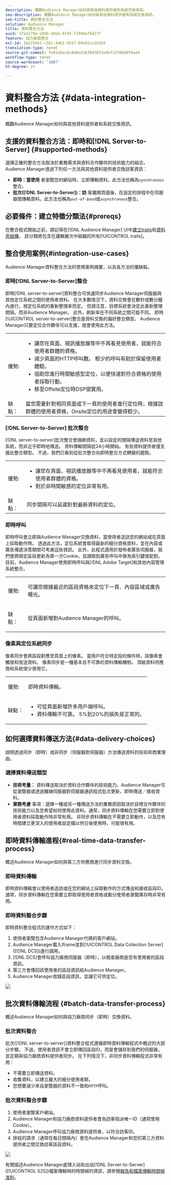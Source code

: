 ```yaml
---
description: 概觀Audience Manager如何與其他資料提供者和系統交換資訊。
seo-description: 概觀Audience Manager如何與其他資料提供者和系統交換資訊。
seo-title: 資料整合方法
solution: Audience Manager
title: 資料整合方法
uuid: 17a4179a-e99b-49eb-8f45-f2946afbd27f
feature: 協力廠商整合
exl-id: 26225461-c35c-4db1-9517-99e82ce163b9
translation-type: tm+mt
source-git-commit: fe01ebac8c0d0ad3630d3853e0bf32f0b00f6a44
workflow-type: tm+mt
source-wordcount: '1087'
ht-degree: 1%

---
```


# 資料整合方法 {#data-integration-methods}

概觀Audience Manager如何與其他資料提供者和系統交換資訊。

## 支援的資料整合方法：即時和[!DNL Server-to-Server] {#supported-methods}

選擇正確的整合方法取決於業務需求與資料合作夥伴的技術能力的組合。 Audience Manager透過下列任一方法與其他資料提供者交換訪客資訊：

* **即時：當使用** 者瀏覽您的網站時，立即傳輸資料。此方法也稱為&#x200B;*`synchronous`*&#x200B;整合。
* **批次([!DNL Server-to-Server])：訪** 客離開頁面後，在設定的排程中在伺服器間傳輸資料。此方法也稱為&#x200B;*`out-of-band`*&#x200B;或&#x200B;*`asynchronous`*&#x200B;整合。

## 必要條件：建立特徵分類法{#prereqs}

在整合程式開始之前，請記得在[!DNL Audience Manager] UI中[建立traits](../features/traits/create-onboarded-rule-based-traits.md)和[資料夾結構](../features/traits/trait-storage.md#create-trait-storage-folder)。 該分類將包含在邏輯層次中組織的所有[!UICONTROL traits]。

## 整合使用案例{#integration-use-cases}

Audience Manager資料整合方法的使用案例摘要，以及各方法的優缺點。

### 即時[!DNL Server-to-Server]整合

<!-- c_int_types_use_cases.xml -->

即時[!DNL server-to-server]資料整合可快速同步Audience Manager伺服器與其他定位系統之間的使用者資料。 在大多數情況下，資料交換會在數秒或數分鐘內進行，視定位系統的重新整理率而定。 但請注意，目標系統會決定此重新整理間隔，而非Audience Manager。 此外，刷新率在不同系統之間可能不同。 即時[!UICONTROL server-to-server]整合是資料交換的偏好整合類型。 Audience Manager只要定位合作夥伴可以支援，就會使用此方法。

<table id="simpletable_5307DEC378E5486CB92A354287F33AD8"> 
 <tr class="strow">
  <td class="stentry"> <p>優勢: </p></td>
  <td class="stentry"> 
   <ul id="ul_F251AFF8A2FA49D0849E36D7FAE87DE7"> 
    <li id="li_1737EBB1AD8844BD87E736BB4D8080EF">讓您在頁面、視訊播放器等中不再看見使用者，就能符合使用者群體的資格。 </li>
    <li id="li_1C1F346CB7BD40508AA5A6918C6B8514"> 減少頁面的HTTP呼叫數。 較少的呼叫有助於保留使用者體驗。 </li>
    <li id="li_046BF4568B104F53A0E5372568C957CD">協助您進行時間敏感型定位，以便快速對符合資格的使用者採取行動。 </li>
    <li id="li_70F7AB19AC5D4A9AB80216A2B05163B8">移至Offsite定位時DSP很實用。 </li>
   </ul></td>
 </tr>
 <tr class="strow">
  <td class="stentry"> 缺點：</td>
  <td class="stentry"> 當您需要針對相同頁面或下一頁的使用者進行定位時，根據該群體的使用者資格，Onsite定位的用途會變得較少。</td>
 </tr>
</table>

### [!DNL Server-to-Server] 批次整合

[!DNL server-to-server]批次整合會捆綁資料，並以設定的間隔傳送資料至其他系統，而非近乎即時地傳送。 資料傳輸間隔從24小時開始。 有些資料提供者僅支援此整合類型。 不過，我們已看到從批次整合向即時整合方式轉變的趨勢。

<table id="simpletable_6878241639114DE68E61A251486C6317"> 
 <tr class="strow">
  <td class="stentry"> <p>優勢: </p></td>
  <td class="stentry"> 
   <ul id="ul_1E9B48B06E764D3AB6F2D702EB4922DC"> 
    <li id="li_1CF0E018660347B3A5AF79160F74FBDB">讓您在頁面、視訊播放器等中不再看見使用者，就能符合使用者群體的資格。 </li> 
    <li id="li_B6A9DF9C0D8B44A48F032F2FDB5B3956">對於非時間敏感的定位非常有用。 </li>
   </ul></td>
 </tr>
 <tr class="strow">
  <td class="stentry"> 缺點：</td>
  <td class="stentry"> 同步間隔可以延遲針對最新資料的定位。</td>
 </tr>
</table>

### 即時呼叫

即時呼叫會立即與Audience Manager交換資料，當使用者造訪您的網站或在頁面上採取動作時。 透過此方法，定位系統會取得最新的細分資格資料，並在內容或廣告傳遞決策期間可考慮這些資訊。 此外，此程式適用於發佈者廣告伺服器，我們會將限定區段更新為第一方Cookie，並讀取到廣告呼叫中做為索引鍵值配對。 目前，Audience Manager使用即時呼叫與[!DNL Adobe Target]和其他內容管理系統整合。

<table> 
 <tr>
  <td> <p>優勢: </p></td>
  <td> <p> 可讓您根據最近的區段資格來定位下一頁、內容區域或廣告曝光。 </p></td> 
 </tr> 
 <tr>
  <td> <p>缺點： </p></td>
  <td> <p>從頁面新增對Audience Manager的呼叫。</p></td>
 </tr> 
</table>


### 像素與定位系統同步

像素同步會將區段對應至頁面上的像素。 當用戶符合特定段的條件時，該像素會觸發和發送資料。 像素同步是一種基本且不可靠的資料傳輸機制。 頂級資料供應商和系統很少使用它。

<table id="simpletable_39E4CD139CCF4417842AA28CDFFB6EB1"> 
 <tr class="strow">
  <td class="stentry"> <p>優勢: </p></td>
  <td class="stentry"> <p> 即時資料傳輸。 </p></td> 
 </tr> 
 <tr class="strow">
  <td class="stentry"> <p>缺點： </p></td>
  <td class="stentry"> 
   <ul id="ul_5217EDC82434401493C2C96823C068E9"> 
    <li id="li_26EB0458CA1844908C005A47F55E50AC">可從頁面新增許多用戶端呼叫。 </li>
    <li id="li_CD91F3DC92F2429293787D61506E5E04">資料傳輸不可靠。 5%到20%的損失是正常的。 </li>
   </ul></td>
 </tr> 
</table>

## 如何選擇資料傳送方法{#data-delivery-choices}

說明透過同步（即時）或非同步（伺服器對伺服器）方法傳送資料的技術和商業理由。

<!-- c_int_delivery_choices.xml -->

### 選擇資料傳送類型

* **技術考量：** 資料傳送取決於資料合作夥伴的技術能力。Audience Manager可從瀏覽器或透過離線伺服器對伺服器通訊程式批次更新，即時傳送／接收資料。
* **業務考慮** 事項：選擇一種或另一種傳送方法的業務原因取決於目標合作夥伴的技術能力以及您希望如何使用此資料。通常，同步資料傳輸在您需要立即對使用者資料採取動作時非常有用。 非同步資料傳輸在不需要立即動作，以及您有時間建立更深入的使用者設定檔以供日後使用時，可能很有用。

## 即時資料傳輸進程{#real-time-data-transfer-process}

概述Audience Manager如何與第三方供應商進行同步資料交換。

### 即時資料傳輸

<!-- c_int_overview_sync.xml -->

即時資料傳輸會以使用者造訪或在您的網站上採取動作的方式傳送和接收區段ID。 通常，同步資料傳輸在您需要立即取得使用者資格或劃分使用者瀏覽庫存時非常有用。

### 即時資料整合步驟

即時資料整合程式的運作方式如下：

1. 使用者瀏覽包含Audience Manager代碼的客戶網站。
1. Audience Manager載入Iframe並對[!UICONTROL Data Collection Server]([!DNL DCS])進行調用。
1. [!DNL DCS]會呼叫協力廠商伺服器（即時），以檢查廠商是否有使用者的區段資訊。
1. 第三方會傳回該使用者的區段資訊給Audience Manager。
1. Audience Manager收錄區段資訊，並讓它可供定位。

![](assets/rt_reduce70.png)

## 批次資料傳輸流程 {#batch-data-transfer-process}

概述Audience Manager如何與協力廠商同步（即時）交換資料。

### 批次資料整合

<!-- c_int_overview_async.xml -->

批次([!DNL server-to-server])資料整合程式遵循即時資料傳輸程式中概述的大部分步驟。 不過，使用者資訊不會立即傳回區段ID，而是會儲存到我們的伺服器，並定期與協力廠商資料提供者同步。 在下列情況下，非同步資料傳輸程式非常有用：

* 不需要立即傳送資料。
* 收集資料，以建立龐大的細分使用者群。
* 您想要減少來自瀏覽器的資料不一致和`HTTP`呼叫。

### 批次資料整合步驟

1. 使用者瀏覽客戶網站。
1. Audience Manager和協力廠商資料提供者會為訪客指派唯一ID（通常使用Cookie）。
1. Audience Manager呼叫協力廠商資料提供者，以符合訪客ID。
1. 排程的請求（通常在每日間隔內）會在Audience Manager和您的第三方資料提供者之間交換訪客區段資料。

![](assets/s2s_70.png)

有關描述Audience Manager處理入站和出站[!DNL Server-to-Server]([!UICONTROL S2S])檔案傳輸時的時間幀的資訊，請參閱[報告和檔案傳輸時間幀准則](../reference/reporting-file-transfer-timeframe.md)。
